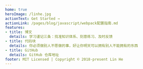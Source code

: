 ```yaml
---
home: true
heroImage: /linhe.jpg
actionText: Get Started →
actionLink: /pages/blog/javascript/webpack配置指南.md
features:
- title: 博文
  details: 学习谨记三条：找准知识体系、刻意练习、及时反馈
- title: 代码块
  details: 你必须做别人不愿做的事，好让你明天可以拥有别人不能拥有的东西
- title: GitHub
  details: GitHub 仓库地址
footer: MIT Licensed | Copyright © 2018-present Lin He
---
```

